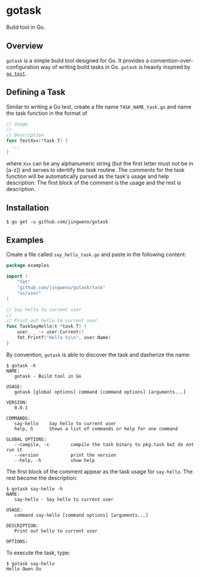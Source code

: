 # gotask

Build tool in Go.

## Overview

`gotask` is a simple build tool designed for Go.
It provides a convention-over-configuration way of writing build tasks in Go.
`gotask` is heavily inspired by [`go test`](http://golang.org/pkg/testing).

## Defining a Task

Similar to writing a Go test, create a file name `TASK_NAME_task.go` and name the task function in the
format of

```go
// Usage
//
// Description
func TestXxx(*task.T) {
  ...
}
```

where `Xxx` can be any alphanumeric string (but the first letter must not be in [a-z]) and serves to identify the task routine.
The comments for the task function will be automatically parsed as the task's usage and help description:
The first block of the comment is the usage and the rest is description.

## Installation

```plain
$ go get -u github.com/jingweno/gotask
```

## Examples

Create a file called `say_hello_task.go` and paste in the following content:

```go
package examples

import (
	"fmt"
	"github.com/jingweno/gotask/task"
	"os/user"
)

// Say hello to current user
//
// Print out hello to current user
func TaskSayHello(t *task.T) {
	user, _ := user.Current()
	fmt.Printf("Hello %s\n", user.Name)
}
```

By convention, `gotask` is able to discover the task and dasherize the name:

```plain
$ gotask -h
NAME:
   gotask - Build tool in Go

USAGE:
   gotask [global options] command [command options] [arguments...]

VERSION:
   0.0.1

COMMANDS:
   say-hello    Say hello to current user
   help, h      Shows a list of commands or help for one command

GLOBAL OPTIONS:
   --compile, -c        compile the task binary to pkg.task but do not
run it
   --version            print the version
   --help, -h           show help
```

The first block of the comment appear as the task usage for
`say-hello`. The rest become the description:

```plain
$ gotask say-hello -h
NAME:
   say-hello - Say hello to current user

USAGE:
   command say-hello [command options] [arguments...]

DESCRIPTION:
   Print out hello to current user

OPTIONS:
```

To execute the task, type:

```plain
$ gotask say-hello
Hello Owen Ou
```
